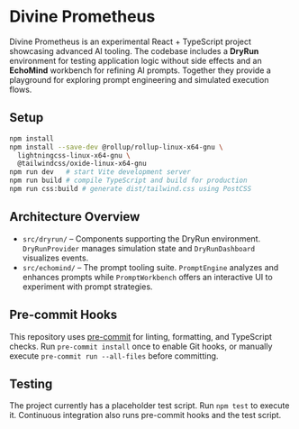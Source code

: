 # Divine Prometheus

Divine Prometheus is an experimental React + TypeScript project showcasing advanced AI tooling. The codebase includes a **DryRun** environment for testing application logic without side effects and an **EchoMind** workbench for refining AI prompts. Together they provide a playground for exploring prompt engineering and simulated execution flows.

## Setup

```bash
npm install
npm install --save-dev @rollup/rollup-linux-x64-gnu \
  lightningcss-linux-x64-gnu \
  @tailwindcss/oxide-linux-x64-gnu
npm run dev   # start Vite development server
npm run build # compile TypeScript and build for production
npm run css:build # generate dist/tailwind.css using PostCSS
```

## Architecture Overview

- `src/dryrun/` – Components supporting the DryRun environment. `DryRunProvider` manages simulation state and `DryRunDashboard` visualizes events.
- `src/echomind/` – The prompt tooling suite. `PromptEngine` analyzes and enhances prompts while `PromptWorkbench` offers an interactive UI to experiment with prompt strategies.

## Pre-commit Hooks

This repository uses [pre-commit](https://pre-commit.com/) for linting, formatting, and TypeScript checks. Run `pre-commit install` once to enable Git hooks, or manually execute `pre-commit run --all-files` before committing.

## Testing

The project currently has a placeholder test script. Run `npm test` to execute it. Continuous integration also runs pre-commit hooks and the test script.
